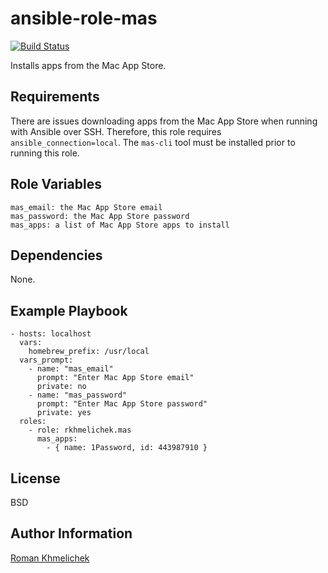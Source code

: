 ansible-role-mas
================

[![Build Status](https://travis-ci.org/rkhmelichek/ansible-role-mas.svg?branch=master)](https://travis-ci.org/rkhmelichek/ansible-role-mas)

Installs apps from the Mac App Store.

Requirements
------------

There are issues downloading apps from the Mac App Store when running with Ansible over SSH.
Therefore, this role requires `ansible_connection=local`.
The `mas-cli` tool must be installed prior to running this role.

Role Variables
--------------

    mas_email: the Mac App Store email
    mas_password: the Mac App Store password
    mas_apps: a list of Mac App Store apps to install

Dependencies
------------

None.

Example Playbook
----------------

    - hosts: localhost
      vars:
        homebrew_prefix: /usr/local
      vars_prompt:
        - name: "mas_email"
          prompt: "Enter Mac App Store email"
          private: no
        - name: "mas_password"
          prompt: "Enter Mac App Store password"
          private: yes
      roles:
        - role: rkhmelichek.mas
          mas_apps:
            - { name: 1Password, id: 443987910 }

License
-------

BSD

Author Information
------------------

[Roman Khmelichek](http://romankh.me/)
